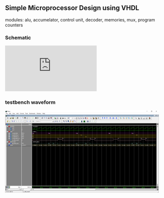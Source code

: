 ## Simple Microprocessor Design using VHDL
modules: alu, accumelator, control unit, decoder, memories, mux, program counters
### Schematic
![schematic](https://github.com/AliMaher15/NTI-Digital-IC-Design-Track/blob/main/2-VHDL/vhdl-simple-microprocessor-design/doc/schematic.pdf)
### testbench waveform
![waveform](https://github.com/AliMaher15/NTI-Digital-IC-Design-Track/blob/main/2-VHDL/vhdl-simple-microprocessor-design/doc/vish_AcRkDfo2Wn.png)
